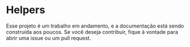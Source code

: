 # Helpers 

Esse projeto é um trabalho em andamento, e a documentação está sendo construída aos poucos. Se você deseja contribuir, fique à vontade para abrir uma issue ou um pull request.